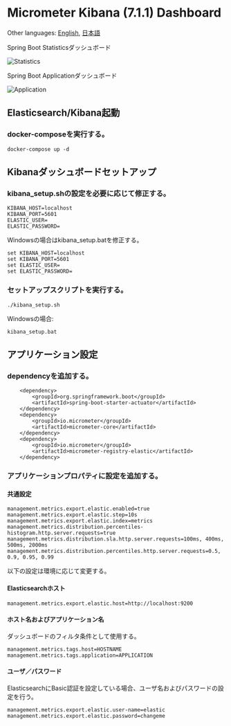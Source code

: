 # Micrometer Kibana (7.1.1) Dashboard

Other languages: [English](README.md), [日本語](README.ja.md)

Spring Boot Statisticsダッシュボード

![Statistics](https://github.com/acroquest/micrometer-kibana-dashboard/blob/media/SpringBootStatistics.gif)

Spring Boot Applicationダッシュボード

![Application](https://github.com/acroquest/micrometer-kibana-dashboard/blob/media/SpringBootApplication.gif)

## Elasticsearch/Kibana起動

### docker-composeを実行する。
```
docker-compose up -d
```

## Kibanaダッシュボードセットアップ

### kibana_setup.shの設定を必要に応じて修正する。
```
KIBANA_HOST=localhost
KIBANA_PORT=5601
ELASTIC_USER=
ELASTIC_PASSWORD=
```
Windowsの場合はkibana_setup.batを修正する。
```
set KIBANA_HOST=localhost
set KIBANA_PORT=5601
set ELASTIC_USER=
set ELASTIC_PASSWORD=
```

### セットアップスクリプトを実行する。
```
./kibana_setup.sh
```
Windowsの場合:
```
kibana_setup.bat
```

## アプリケーション設定

### dependencyを追加する。
```
    <dependency>
        <groupId>org.springframework.boot</groupId>
        <artifactId>spring-boot-starter-actuator</artifactId>
    </dependency>
    <dependency>
        <groupId>io.micrometer</groupId>
        <artifactId>micrometer-core</artifactId>
    </dependency>
    <dependency>
        <groupId>io.micrometer</groupId>
        <artifactId>micrometer-registry-elastic</artifactId>
    </dependency>
```

### アプリケーションプロパティに設定を追加する。

#### 共通設定
```
management.metrics.export.elastic.enabled=true
management.metrics.export.elastic.step=10s
management.metrics.export.elastic.index=metrics
management.metrics.distribution.percentiles-histogram.http.server.requests=true
management.metrics.distribution.sla.http.server.requests=100ms, 400ms, 500ms, 2000ms
management.metrics.distribution.percentiles.http.server.requests=0.5, 0.9, 0.95, 0.99
```
以下の設定は環境に応じて変更する。

#### Elasticsearchホスト
```
management.metrics.export.elastic.host=http://localhost:9200
```

#### ホスト名およびアプリケーション名
ダッシュボードのフィルタ条件として使用する。
```
management.metrics.tags.host=HOSTNAME
management.metrics.tags.application=APPLICATION
```

#### ユーザ／パスワード
ElasticsearchにBasic認証を設定している場合、ユーザ名およびパスワードの設定を行う。
```
management.metrics.export.elastic.user-name=elastic
management.metrics.export.elastic.password=changeme
```
